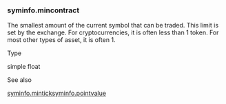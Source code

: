 ### syminfo.mincontract

The smallest amount of the current symbol that can be traded. This limit is set by the exchange. For cryptocurrencies, it is often less than 1 token. For most other types of asset, it is often 1.

Type

simple float

See also

[syminfo.mintick](#var_syminfo.mintick)[syminfo.pointvalue](#var_syminfo.pointvalue)
